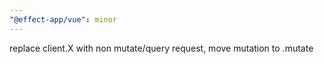 ```yaml
---
"@effect-app/vue": minor
---
```


replace client.X with non mutate/query request, move mutation to .mutate
